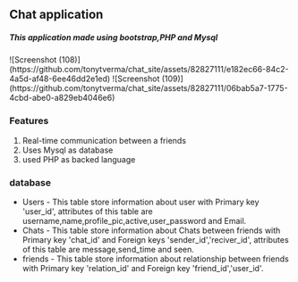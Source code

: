 <h2>Chat application</h2>
<h5>This application made using bootstrap,PHP and Mysql </h5>
![Screenshot (108)](https://github.com/tonytverma/chat_site/assets/82827111/e182ec66-84c2-4a5d-af48-6ee46dd2e1ed)
![Screenshot (109)](https://github.com/tonytverma/chat_site/assets/82827111/06bab5a7-1775-4cbd-abe0-a829eb4046e6)

<h3>Features</h3>
<ol>
  <li>Real-time communication between a friends</li>
  <li>Uses Mysql as database</li>
  <li>used PHP as backed language</li>
</ol>
<h3>database</h3>
<ul>
  <li>Users - This table store information about user with Primary key 'user_id', attributes of this table are username,name,profile_pic,active,user_password and Email.</li>
  <li>Chats - This table store information about Chats between friends with Primary key 'chat_id' and Foreign keys 'sender_id','reciver_id', attributes of this table are message,send_time and seen.</li> 
  <li>friends - This table store information about relationship between friends with Primary key 'relation_id' and Foreign key 'friend_id','user_id'.</li> 
</ul>
